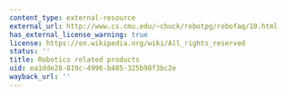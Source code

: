 ```yaml
---
content_type: external-resource
external_url: http://www.cs.cmu.edu/~chuck/robotpg/robofaq/10.html
has_external_license_warning: true
license: https://en.wikipedia.org/wiki/All_rights_reserved
status: ''
title: Robotics related products
uid: ea1dde28-819c-4996-b485-325b98f3bc2e
wayback_url: ''
---
```

